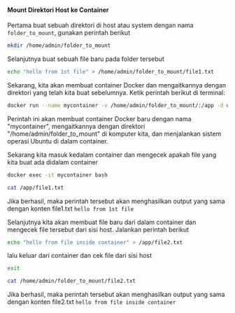#### Mount Direktori Host ke Container

Pertama buat sebuah direktori di host atau system dengan nama `folder_to_mount`, gunakan perintah berikut

```{.bash .copy}
mkdir /home/admin/folder_to_mount
```

Selanjutnya buat sebuah file baru pada folder tersebut

```{.bash .copy}
echo "hello from 1st file" > /home/admin/folder_to_mount/file1.txt
```

Sekarang, kita akan membuat container Docker dan mengaitkannya dengan direktori yang telah kita buat sebelumnya. Ketik perintah berikut di terminal:

```{.bash .copy}
docker run --name mycontainer -v /home/admin/folder_to_mount/:/app -d ubuntu sleep 1h
```

Perintah ini akan membuat container Docker baru dengan nama "mycontainer", mengaitkannya dengan direktori "/home/admin/folder_to_mount" di komputer kita, dan menjalankan sistem operasi Ubuntu di dalam container.

Sekarang kita masuk kedalam container dan mengecek apakah file yang kita buat ada didalam container

```{.bash .copy}
docker exec -it mycontainer bash
```

```{.bash .copy}
cat /app/file1.txt
```

Jika berhasil, maka perintah tersebut akan menghasilkan output yang sama dengan konten file1.txt `hello from 1st file`

Selanjutnya kita akan membuat file baru dari dalam container dan mengecek file tersebut dari sisi host. Jalankan perintah berikut

```{.bash .copy}
echo "hello from file inside container" > /app/file2.txt
```

lalu keluar dari container dan cek file dari sisi host

```{.bash .copy}
exit
```

```{.bash .copy}
cat /home/admin/folder_to_mount/file2.txt
```

Jika berhasil, maka perintah tersebut akan menghasilkan output yang sama dengan konten file2.txt `hello from file inside container`
